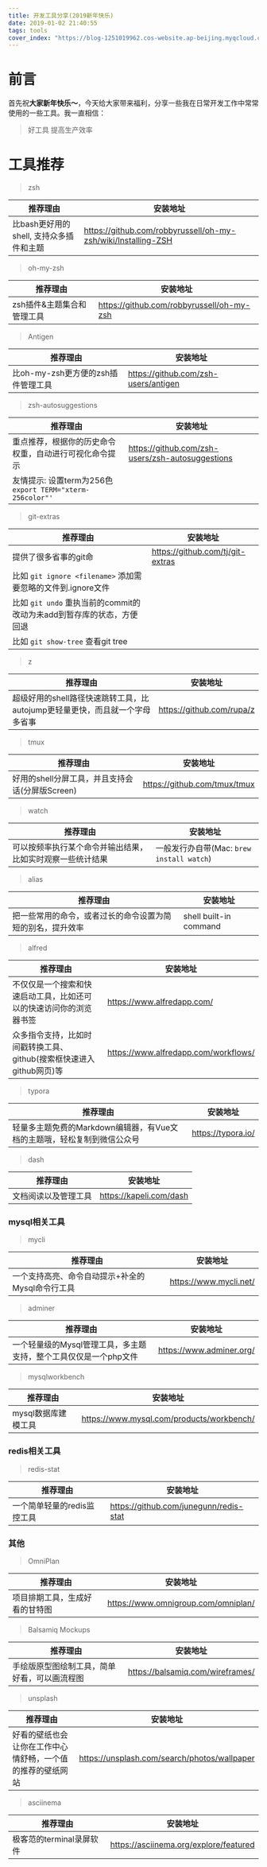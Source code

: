 ```yaml
---
title: 开发工具分享(2019新年快乐)
date: 2019-01-02 21:40:55
tags: tools
cover_index: "https://blog-1251019962.cos-website.ap-beijing.myqcloud.com/qiniu_img_2022/20190330181813.jpg?imageMogr2/thumbnail/640x480!/format/webp/blur/1x0/quality/75|imageslim"
---
```


# 前言

首先祝**大家新年快乐～**，今天给大家带来福利，分享一些我在日常开发工作中常常使用的一些工具。我一直相信：

> 好工具 提高生产效率

# 工具推荐

> zsh


推荐理由|安装地址
---|---
比bash更好用的shell, 支持众多插件和主题 | <https://github.com/robbyrussell/oh-my-zsh/wiki/Installing-ZSH>

> oh-my-zsh

推荐理由|安装地址
---|---
zsh插件&主题集合和管理工具 | <https://github.com/robbyrussell/oh-my-zsh>

> Antigen

推荐理由|安装地址
---|---
比oh-my-zsh更方便的zsh插件管理工具 | <https://github.com/zsh-users/antigen>

> zsh-autosuggestions

推荐理由|安装地址
---|---
重点推荐，根据你的历史命令权重，自动进行可视化命令提示 | <https://github.com/zsh-users/zsh-autosuggestions>
友情提示: 设置term为256色 `export TERM="xterm-256color"'`|

> git-extras

推荐理由|安装地址
---|---
提供了很多省事的git命 | <https://github.com/tj/git-extras>
比如 `git ignore <filename>` 添加需要忽略的文件到.ignore文件 |
比如 `git undo` 重执当前的commit的改动为未add到暂存库的状态，方便回退 |
比如 `git show-tree` 查看git tree | 

> z

推荐理由|安装地址
---|---
超级好用的shell路径快速跳转工具，比autojump更轻量更快，而且就一个字母多省事 | <https://github.com/rupa/z>

> tmux

推荐理由|安装地址
---|---
好用的shell分屏工具，并且支持会话(分屏版Screen)| <https://github.com/tmux/tmux>

> watch

推荐理由|安装地址
---|---
可以按频率执行某个命令并输出结果，比如实时观察一些统计结果| 一般发行办自带(Mac: `brew install watch`)

> alias

推荐理由|安装地址
---|---
把一些常用的命令，或者过长的命令设置为简短的别名，提升效率 | shell built-in command

> alfred

推荐理由|安装地址
---|---
不仅仅是一个搜索和快速启动工具，比如还可以的快速访问你的浏览器书签 | <https://www.alfredapp.com/>
众多指令支持，比如时间戳转换工具、github(搜索框快速进入github网页)等 | <https://www.alfredapp.com/workflows/>

> typora

推荐理由|安装地址
---|---
轻量多主题免费的Markdown编辑器，有Vue文档的主题哦，轻松复制到微信公众号 | <https://typora.io/>

> dash

推荐理由|安装地址
---|---
文档阅读以及管理工具 | <https://kapeli.com/dash>

### mysql相关工具

> mycli

推荐理由|安装地址
---|---
一个支持高亮、命令自动提示+补全的Mysql命令行工具 | <https://www.mycli.net/>

> adminer

推荐理由|安装地址
---|---
一个轻量级的Mysql管理工具，多主题支持，整个工具仅仅是一个php文件 | <https://www.adminer.org/>

> mysqlworkbench

推荐理由|安装地址
---|---
 mysql数据库建模工具 | <https://www.mysql.com/products/workbench/>

### redis相关工具

> redis-stat

推荐理由|安装地址
---|---
一个简单轻量的redis监控工具 | <https://github.com/junegunn/redis-stat>

### 其他

> OmniPlan

推荐理由|安装地址
---|---
项目排期工具，生成好看的甘特图 | <https://www.omnigroup.com/omniplan/>

> Balsamiq Mockups

推荐理由|安装地址
---|---
手绘版原型图绘制工具，简单好看，可以画流程图 | <https://balsamiq.com/wireframes/>

> unsplash

推荐理由|安装地址
---|---
好看的壁纸也会让你在工作中心情舒畅，一个值的推荐的壁纸网站 | <https://unsplash.com/search/photos/wallpaper>

> asciinema

推荐理由|安装地址
---|---
极客范的terminal录屏软件 | <https://asciinema.org/explore/featured>


